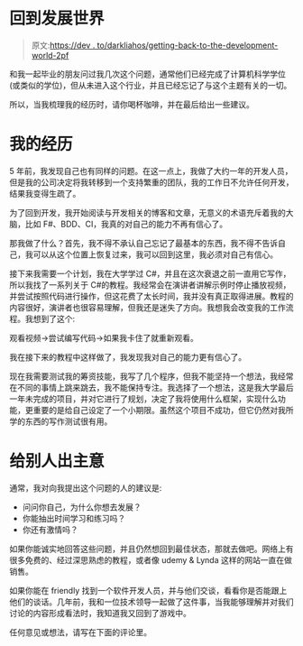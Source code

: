 # 回到发展世界

> 原文:[https://dev . to/darkliahos/getting-back-to-the-development-world-2pf](https://dev.to/darkliahos/getting-back-into-the-development-world-2pf)

和我一起毕业的朋友问过我几次这个问题，通常他们已经完成了计算机科学学位(或类似的学位)，但从未进入这个行业，并且已经忘记了与这个主题有关的一切。

所以，当我梳理我的经历时，请你喝杯咖啡，并在最后给出一些建议。

# [](#my-experience)我的经历

5 年前，我发现自己也有同样的问题。在这一点上，我做了大约一年的开发人员，但是我的公司决定将我转移到一个支持繁重的团队，我的工作日不允许任何开发，结果我变得生疏了。

为了回到开发，我开始阅读与开发相关的博客和文章，无意义的术语充斥着我的大脑，比如 F#、BDD、CI，我真的对自己的能力不再有信心了。

那我做了什么？首先，我不得不承认自己忘记了最基本的东西，我不得不告诉自己，我可以从这个位置上恢复过来，我可以回到这里，我必须对自己有信心。

接下来我需要一个计划，我在大学学过 C#，并且在这次衰退之前一直用它写作，所以我找了一系列关于 C#的教程。我经常会在演讲者讲解示例时停止播放视频，并尝试按照代码进行操作，但这花费了太长时间，我并没有真正取得进展。教程的内容很好，演讲者也很容易理解，但我还是迷失了方向。我想我会改变我的工作流程。我想到了这个:

观看视频->尝试编写代码->如果我卡住了就重新观看。

我在接下来的教程中这样做了，我发现我对自己的能力更有信心了。

现在我需要测试我的筹资技能，我写了几个程序，但我不能坚持一个想法，我经常在不同的事情上跳来跳去，我不能保持专注。我选择了一个想法，这是我大学最后一年未完成的项目，并对它进行了规划，决定了我将使用什么框架，实现什么功能，更重要的是给自己设定了一个小期限。虽然这个项目不成功，但它仍然对我所学的东西的写作测试很有用。

# [](#advise-to-others)给别人出主意

通常，我对向我提出这个问题的人的建议是:

*   问问你自己，为什么你想去发展？
*   你能抽出时间学习和练习吗？
*   你还有激情吗？

如果你能诚实地回答这些问题，并且仍然想回到最佳状态，那就去做吧。网络上有很多免费的、经过深思熟虑的教程，或者像 udemy & Lynda 这样的网站一直在做销售。

如果你能在 friendly 找到一个软件开发人员，并与他们交谈，看看你是否能跟上他们的谈话。几年前，我和一位技术领导一起做了这件事，当我能够理解并对我们讨论的内容形成看法时，我知道我又回到了游戏中。

任何意见或想法，请写在下面的评论里。